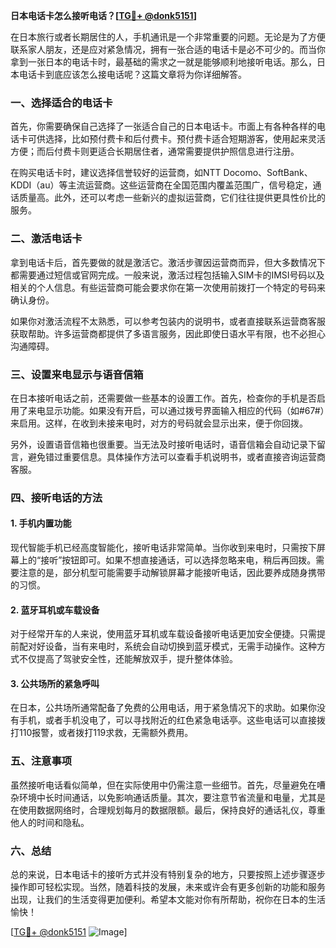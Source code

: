 **日本电话卡怎么接听电话？[[TG💪+ @donk5151](https://t.me/s/donk5151)]**

在日本旅行或者长期居住的人，手机通讯是一个非常重要的问题。无论是为了方便联系家人朋友，还是应对紧急情况，拥有一张合适的电话卡是必不可少的。而当你拿到一张日本的电话卡时，最基础的需求之一就是能够顺利地接听电话。那么，日本电话卡到底应该怎么接电话呢？这篇文章将为你详细解答。

### 一、选择适合的电话卡

首先，你需要确保自己选择了一张适合自己的日本电话卡。市面上有各种各样的电话卡可供选择，比如预付费卡和后付费卡。预付费卡适合短期游客，使用起来灵活方便；而后付费卡则更适合长期居住者，通常需要提供护照信息进行注册。

在购买电话卡时，建议选择信誉较好的运营商，如NTT Docomo、SoftBank、KDDI（au）等主流运营商。这些运营商在全国范围内覆盖范围广，信号稳定，通话质量高。此外，还可以考虑一些新兴的虚拟运营商，它们往往提供更具性价比的服务。

### 二、激活电话卡

拿到电话卡后，首先要做的就是激活它。激活步骤因运营商而异，但大多数情况下都需要通过短信或官网完成。一般来说，激活过程包括输入SIM卡的IMSI号码以及相关的个人信息。有些运营商可能会要求你在第一次使用前拨打一个特定的号码来确认身份。

如果你对激活流程不太熟悉，可以参考包装内的说明书，或者直接联系运营商客服获取帮助。许多运营商都提供了多语言服务，因此即使日语水平有限，也不必担心沟通障碍。

### 三、设置来电显示与语音信箱

在日本接听电话之前，还需要做一些基本的设置工作。首先，检查你的手机是否启用了来电显示功能。如果没有开启，可以通过拨号界面输入相应的代码（如#67#）来启用。这样，在收到未接来电时，对方的号码就会显示出来，便于你回拨。

另外，设置语音信箱也很重要。当无法及时接听电话时，语音信箱会自动记录下留言，避免错过重要信息。具体操作方法可以查看手机说明书，或者直接咨询运营商客服。

### 四、接听电话的方法

#### 1. 手机内置功能

现代智能手机已经高度智能化，接听电话非常简单。当你收到来电时，只需按下屏幕上的“接听”按钮即可。如果不想直接通话，可以选择忽略来电，稍后再回拨。需要注意的是，部分机型可能需要手动解锁屏幕才能接听电话，因此要养成随身携带的习惯。

#### 2. 蓝牙耳机或车载设备

对于经常开车的人来说，使用蓝牙耳机或车载设备接听电话更加安全便捷。只需提前配对好设备，当有来电时，系统会自动切换到蓝牙模式，无需手动操作。这种方式不仅提高了驾驶安全性，还能解放双手，提升整体体验。

#### 3. 公共场所的紧急呼叫

在日本，公共场所通常配备了免费的公用电话，用于紧急情况下的求助。如果你没有手机，或者手机没电了，可以寻找附近的红色紧急电话亭。这些电话可以直接拨打110报警，或者拨打119求救，无需额外费用。

### 五、注意事项

虽然接听电话看似简单，但在实际使用中仍需注意一些细节。首先，尽量避免在嘈杂环境中长时间通话，以免影响通话质量。其次，要注意节省流量和电量，尤其是在使用数据网络时，合理规划每月的数据限额。最后，保持良好的通话礼仪，尊重他人的时间和隐私。

### 六、总结

总的来说，日本电话卡的接听方式并没有特别复杂的地方，只要按照上述步骤逐步操作即可轻松实现。当然，随着科技的发展，未来或许会有更多创新的功能和服务出现，让我们的生活变得更加便利。希望本文能对你有所帮助，祝你在日本的生活愉快！

[[TG💪+ @donk5151](https://t.me/s/donk5151) ![Image](https://i.postimg.cc/rwNCRYN7/Snipaste-2025-04-30-17-27-05.png)]